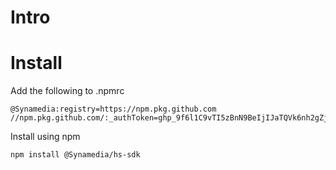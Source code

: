 # Intro

# Install
Add the following to .npmrc
```
@Synamedia:registry=https://npm.pkg.github.com
//npm.pkg.github.com/:_authToken=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
```

Install using npm
```bash
npm install @Synamedia/hs-sdk
```


